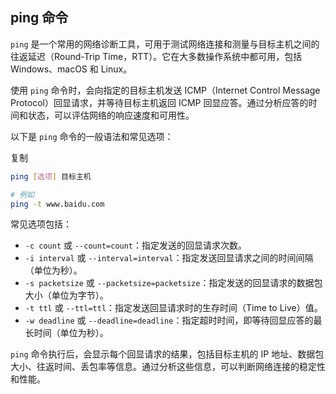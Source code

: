 ## ping 命令

`ping` 是一个常用的网络诊断工具，可用于测试网络连接和测量与目标主机之间的往返延迟（Round-Trip Time，RTT）。它在大多数操作系统中都可用，包括 Windows、macOS 和 Linux。

使用 `ping` 命令时，会向指定的目标主机发送 ICMP（Internet Control Message Protocol）回显请求，并等待目标主机返回 ICMP 回显应答。通过分析应答的时间和状态，可以评估网络的响应速度和可用性。

以下是 `ping` 命令的一般语法和常见选项：

复制

```bash
ping [选项] 目标主机

# 例如
ping -t www.baidu.com
```

常见选项包括：

- `-c count` 或 `--count=count`：指定发送的回显请求次数。
- `-i interval` 或 `--interval=interval`：指定发送回显请求之间的时间间隔（单位为秒）。
- `-s packetsize` 或 `--packetsize=packetsize`：指定发送的回显请求的数据包大小（单位为字节）。
- `-t ttl` 或 `--ttl=ttl`：指定发送回显请求时的生存时间（Time to Live）值。
- `-w deadline` 或 `--deadline=deadline`：指定超时时间，即等待回显应答的最长时间（单位为秒）。

`ping` 命令执行后，会显示每个回显请求的结果，包括目标主机的 IP 地址、数据包大小、往返时间、丢包率等信息。通过分析这些信息，可以判断网络连接的稳定性和性能。